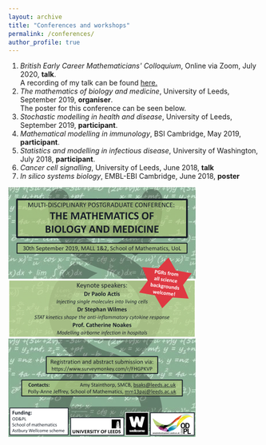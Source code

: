 ```yaml
---
layout: archive
title: "Conferences and workshops"
permalink: /conferences/
author_profile: true
---
```


1. *British Early Career Mathematicians' Colloquium*, Online via Zoom, July 2020, **talk**. <br>
    A recording of my talk can be found <a href="https://canvas.bham.ac.uk/courses/42465">here.</a>
2. *The mathematics of biology and medicine*, University of Leeds, September 2019, **organiser**. <br>
    The poster for this conference can be seen below.
3. *Stochastic modelling in health and disease*, University of Leeds, September 2019, **participant**.
4. *Mathematical modelling in immunology*, BSI Cambridge, May 2019, **participant**.
5. *Statistics and modelling in infectious disease*, University of Washington, July 2018, **participant**.
6. *Cancer cell signalling*, University of Leeds, June 2018, **talk**
7. *In silico systems biology*, EMBL-EBI Cambridge, June 2018, **poster**

<img src="/images/Math_bio.png?raw=true"/>
